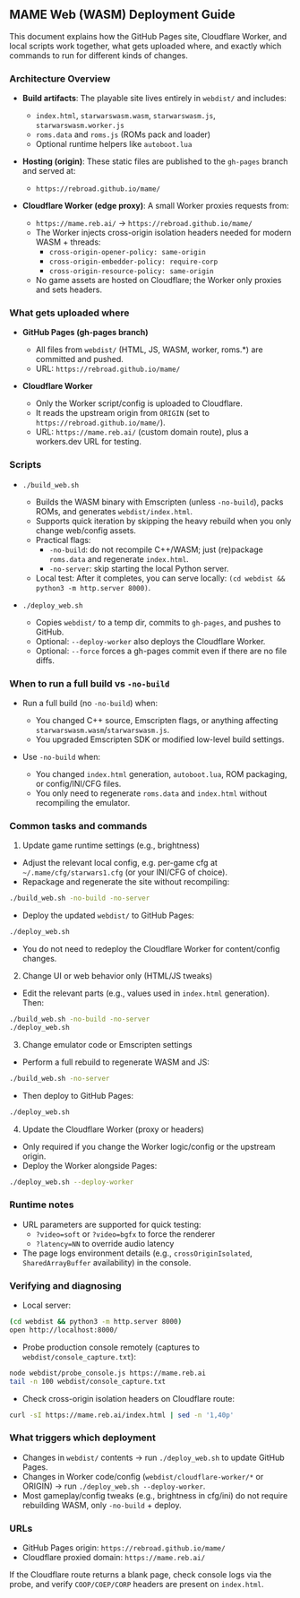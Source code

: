 ## MAME Web (WASM) Deployment Guide

This document explains how the GitHub Pages site, Cloudflare Worker, and local scripts work together, what gets uploaded where, and exactly which commands to run for different kinds of changes.

### Architecture Overview

- **Build artifacts**: The playable site lives entirely in `webdist/` and includes:
  - `index.html`, `starwarswasm.wasm`, `starwarswasm.js`, `starwarswasm.worker.js`
  - `roms.data` and `roms.js` (ROMs pack and loader)
  - Optional runtime helpers like `autoboot.lua`

- **Hosting (origin)**: These static files are published to the `gh-pages` branch and served at:
  - `https://rebroad.github.io/mame/`

- **Cloudflare Worker (edge proxy)**: A small Worker proxies requests from:
  - `https://mame.reb.ai/` → `https://rebroad.github.io/mame/`
  - The Worker injects cross-origin isolation headers needed for modern WASM + threads:
    - `cross-origin-opener-policy: same-origin`
    - `cross-origin-embedder-policy: require-corp`
    - `cross-origin-resource-policy: same-origin`
  - No game assets are hosted on Cloudflare; the Worker only proxies and sets headers.

### What gets uploaded where

- **GitHub Pages (gh-pages branch)**
  - All files from `webdist/` (HTML, JS, WASM, worker, roms.*) are committed and pushed.
  - URL: `https://rebroad.github.io/mame/`

- **Cloudflare Worker**
  - Only the Worker script/config is uploaded to Cloudflare.
  - It reads the upstream origin from `ORIGIN` (set to `https://rebroad.github.io/mame/`).
  - URL: `https://mame.reb.ai/` (custom domain route), plus a workers.dev URL for testing.

### Scripts

- `./build_web.sh`
  - Builds the WASM binary with Emscripten (unless `-no-build`), packs ROMs, and generates `webdist/index.html`.
  - Supports quick iteration by skipping the heavy rebuild when you only change web/config assets.
  - Practical flags:
    - `-no-build`: do not recompile C++/WASM; just (re)package `roms.data` and regenerate `index.html`.
    - `-no-server`: skip starting the local Python server.
  - Local test: After it completes, you can serve locally: `(cd webdist && python3 -m http.server 8000)`.

- `./deploy_web.sh`
  - Copies `webdist/` to a temp dir, commits to `gh-pages`, and pushes to GitHub.
  - Optional: `--deploy-worker` also deploys the Cloudflare Worker.
  - Optional: `--force` forces a gh-pages commit even if there are no file diffs.

### When to run a full build vs `-no-build`

- Run a full build (no `-no-build`) when:
  - You changed C++ source, Emscripten flags, or anything affecting `starwarswasm.wasm`/`starwarswasm.js`.
  - You upgraded Emscripten SDK or modified low-level build settings.

- Use `-no-build` when:
  - You changed `index.html` generation, `autoboot.lua`, ROM packaging, or config/INI/CFG files.
  - You only need to regenerate `roms.data` and `index.html` without recompiling the emulator.

### Common tasks and commands

1) Update game runtime settings (e.g., brightness)

- Adjust the relevant local config, e.g. per-game cfg at `~/.mame/cfg/starwars1.cfg` (or your INI/CFG of choice).
- Repackage and regenerate the site without recompiling:
```bash
./build_web.sh -no-build -no-server
```
- Deploy the updated `webdist/` to GitHub Pages:
```bash
./deploy_web.sh
```
- You do not need to redeploy the Cloudflare Worker for content/config changes.

2) Change UI or web behavior only (HTML/JS tweaks)

- Edit the relevant parts (e.g., values used in `index.html` generation). Then:
```bash
./build_web.sh -no-build -no-server
./deploy_web.sh
```

3) Change emulator code or Emscripten settings

- Perform a full rebuild to regenerate WASM and JS:
```bash
./build_web.sh -no-server
```
- Then deploy to GitHub Pages:
```bash
./deploy_web.sh
```

4) Update the Cloudflare Worker (proxy or headers)

- Only required if you change the Worker logic/config or the upstream origin.
- Deploy the Worker alongside Pages:
```bash
./deploy_web.sh --deploy-worker
```

### Runtime notes

- URL parameters are supported for quick testing:
  - `?video=soft` or `?video=bgfx` to force the renderer
  - `?latency=NN` to override audio latency
- The page logs environment details (e.g., `crossOriginIsolated`, `SharedArrayBuffer` availability) in the console.

### Verifying and diagnosing

- Local server:
```bash
(cd webdist && python3 -m http.server 8000)
open http://localhost:8000/
```

- Probe production console remotely (captures to `webdist/console_capture.txt`):
```bash
node webdist/probe_console.js https://mame.reb.ai
tail -n 100 webdist/console_capture.txt
```

- Check cross-origin isolation headers on Cloudflare route:
```bash
curl -sI https://mame.reb.ai/index.html | sed -n '1,40p'
```

### What triggers which deployment

- Changes in `webdist/` contents → run `./deploy_web.sh` to update GitHub Pages.
- Changes in Worker code/config (`webdist/cloudflare-worker/*` or ORIGIN) → run `./deploy_web.sh --deploy-worker`.
- Most gameplay/config tweaks (e.g., brightness in cfg/ini) do not require rebuilding WASM, only `-no-build` + deploy.

### URLs

- GitHub Pages origin: `https://rebroad.github.io/mame/`
- Cloudflare proxied domain: `https://mame.reb.ai/`

If the Cloudflare route returns a blank page, check console logs via the probe, and verify `COOP/COEP/CORP` headers are present on `index.html`.

